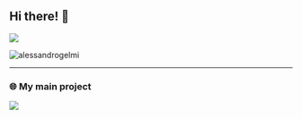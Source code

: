 ## Hi there! 👋

<!--

Here are some ideas to get you started:

- 🔭 I’m currently working on ...
- 🌱 I’m currently learning ...
- 👯 I’m looking to collaborate on ...
- 🤔 I’m looking for help with ...
- 💬 Ask me about ...
- 📫 How to reach me: ...
- 😄 Pronouns: ...
- ⚡ Fun fact: ...
-->

<!-- 
<img src="https://github-readme-stats.vercel.app/api?username=alessandrogelmi&show_icons=true&theme=dark" /> 
-->
<img src="https://github-readme-stats.vercel.app/api/top-langs/?username=alessandrogelmi&layout=compact&langs_count=6&theme=dark&hide_border=true" />
<p><img align="center" src="https://github-readme-streak-stats.herokuapp.com?user=alessandrogelmi&theme=dark&hide_border=true&date_format=j%20M%5B%20Y%5D" alt="alessandrogelmi" /></p>
<hr>
<h3>🌐 My main project</h3>
<a href="https://github.com/alessandrogelmi/Covid19-Italy-Data">
  <img align="center" src="https://github-readme-stats-anuraghazra1.vercel.app/api/pin/?username=alessandrogelmi&repo=Covid19-Italy-Data&theme=dark" />
</a>
